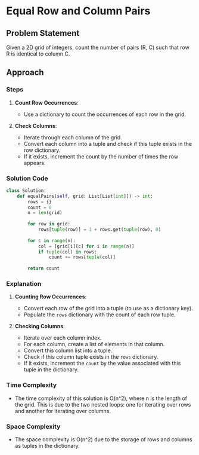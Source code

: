 # Equal Row and Column Pairs

## Problem Statement
Given a 2D grid of integers, count the number of pairs (R, C) such that row R is identical to column C.

## Approach

### Steps

1. **Count Row Occurrences**:
   - Use a dictionary to count the occurrences of each row in the grid.
   
2. **Check Columns**:
   - Iterate through each column of the grid.
   - Convert each column into a tuple and check if this tuple exists in the row dictionary.
   - If it exists, increment the count by the number of times the row appears.

### Solution Code

```python
class Solution:
    def equalPairs(self, grid: List[List[int]]) -> int:
        rows = {}        
        count = 0
        n = len(grid)
        
        for row in grid:
            rows[tuple(row)] = 1 + rows.get(tuple(row), 0)
        
        for c in range(n):
            col = [grid[i][c] for i in range(n)]
            if tuple(col) in rows:
                count += rows[tuple(col)]
                
        return count
```

### Explanation

1. **Counting Row Occurrences**:
   - Convert each row of the grid into a tuple (to use as a dictionary key).
   - Populate the `rows` dictionary with the count of each row tuple.

2. **Checking Columns**:
   - Iterate over each column index.
   - For each column, create a list of elements in that column.
   - Convert this column list into a tuple.
   - Check if this column tuple exists in the `rows` dictionary.
   - If it exists, increment the `count` by the value associated with this tuple in the dictionary.

### Time Complexity
- The time complexity of this solution is O(n^2), where n is the length of the grid. This is due to the two nested loops: one for iterating over rows and another for iterating over columns.

### Space Complexity
- The space complexity is O(n^2) due to the storage of rows and columns as tuples in the dictionary.

